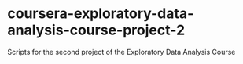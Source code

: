 # coursera-exploratory-data-analysis-course-project-2

Scripts for the second project of the Exploratory Data Analysis Course
